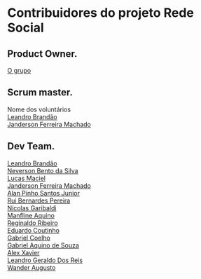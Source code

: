 ﻿# Contribuidores do projeto Rede Social

## Product Owner.  
[O grupo](https://www.facebook.com/groups/1318495538253871/)
## Scrum master.
Nome dos voluntários  
[Leandro Brandão](https://github.com/LeandroMeuGitHub) <br>
[Janderson Ferreira Machado](https://github.com/developmentlibrary)

## Dev Team.
[Leandro Brandão](https://github.com/LeandroMeuGitHub) <br>
[Neverson Bento da Silva](https://github.com/Dersaun)<br>
[Lucas Maciel](https://github.com/lucasmaciel1996)<br>
[Janderson Ferreira Machado](https://github.com/developmentlibrary)<br>
[Alan Pinho Santos Junior](https://github.com/Alanpsj/)<br>
[Rui Bernardes Pereira](https://github.com/vortexti)<br>
[Nícolas Garibaldi](https://github.com/niknows)<br>
[Manfline Aquino](https://github.com/Manfline)<br>
[Reginaldo Ribeiro](https://github.com/drahko)<br>
[Eduardo Coutinho](https://github.com/Educolt)<br>
[Gabriel Coelho](https://github.com/GabSC)<br>
[Gabriel Aquino de Souza](https://github.com/gabrielaquinosouza)<br>
[Alex Xavier](https://github.com/Alex-Xavier)<br>
[Leandro Geraldo Dos Reis](https://github.com/LeandroReis1997)<br>
[Wander Augusto](https://github.com/waslinux)<br>
